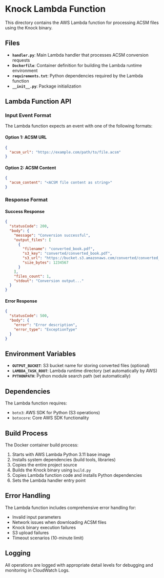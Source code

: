 # Knock Lambda Function

This directory contains the AWS Lambda function for processing ACSM files using the Knock binary.

## Files

- **`handler.py`**: Main Lambda handler that processes ACSM conversion requests
- **`Dockerfile`**: Container definition for building the Lambda runtime environment
- **`requirements.txt`**: Python dependencies required by the Lambda function
- **`__init__.py`**: Package initialization

## Lambda Function API

### Input Event Format

The Lambda function expects an event with one of the following formats:

#### Option 1: ACSM URL

```json
{
  "acsm_url": "https://example.com/path/to/file.acsm"
}
```

#### Option 2: ACSM Content

```json
{
  "acsm_content": "<ACSM file content as string>"
}
```

### Response Format

#### Success Response

```json
{
  "statusCode": 200,
  "body": {
    "message": "Conversion successful",
    "output_files": [
      {
        "filename": "converted_book.pdf",
        "s3_key": "converted/converted_book.pdf",
        "s3_url": "https://bucket.s3.amazonaws.com/converted/converted_book.pdf",
        "size_bytes": 1234567
      }
    ],
    "files_count": 1,
    "stdout": "Conversion output..."
  }
}
```

#### Error Response

```json
{
  "statusCode": 500,
  "body": {
    "error": "Error description",
    "error_type": "ExceptionType"
  }
}
```

## Environment Variables

- **`OUTPUT_BUCKET`**: S3 bucket name for storing converted files (optional)
- **`LAMBDA_TASK_ROOT`**: Lambda runtime directory (set automatically by AWS)
- **`PYTHONPATH`**: Python module search path (set automatically)

## Dependencies

The Lambda function requires:

- `boto3`: AWS SDK for Python (S3 operations)
- `botocore`: Core AWS SDK functionality

## Build Process

The Docker container build process:

1. Starts with AWS Lambda Python 3.11 base image
2. Installs system dependencies (build tools, libraries)
3. Copies the entire project source
4. Builds the Knock binary using `build.py`
5. Copies Lambda function code and installs Python dependencies
6. Sets the Lambda handler entry point

## Error Handling

The Lambda function includes comprehensive error handling for:

- Invalid input parameters
- Network issues when downloading ACSM files
- Knock binary execution failures
- S3 upload failures
- Timeout scenarios (10-minute limit)

## Logging

All operations are logged with appropriate detail levels for debugging and monitoring in CloudWatch Logs.
